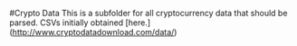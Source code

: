 #Crypto Data
This is a subfolder for all cryptocurrency data that should be parsed. CSVs initially obtained [here.] (http://www.cryptodatadownload.com/data/)
